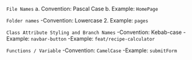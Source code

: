 `File Names`
a. Convention: Pascal Case
b. Example: `HomePage`

`Folder names`
-Convention: Lowercase
2. Example: `pages`

`Class Attribute Styling and Branch Names`
-Convention: Kebab-case
-Example: `navbar-button`
-Example: `feat/recipe-calculator`

`Functions / Variable`
-Convention: `CamelCase`
-Example: `submitForm`

